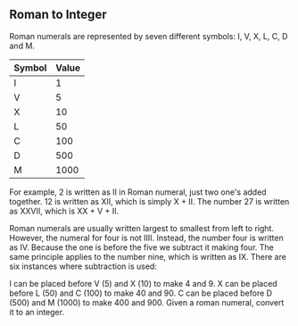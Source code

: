 ## Roman to Integer ##

Roman numerals are represented by seven different symbols: I, V, X, L, C, D and M.

|Symbol       |Value |
|-------------|------|
|I            |1     |
|V            |5     |
|X            |10    |
|L            |50    |
|C            |100   |
|D            |500   |
|M            |1000  |

For example, 2 is written as II in Roman numeral, just two one's added together. 12 is written as XII, which is simply X + II. The number 27 is written as XXVII, which is XX + V + II.

Roman numerals are usually written largest to smallest from left to right. However, the numeral for four is not IIII. Instead, the number four is written as IV. Because the one is before the five we subtract it making four. The same principle applies to the number nine, which is written as IX. There are six instances where subtraction is used:

I can be placed before V (5) and X (10) to make 4 and 9. 
X can be placed before L (50) and C (100) to make 40 and 90. 
C can be placed before D (500) and M (1000) to make 400 and 900.
Given a roman numeral, convert it to an integer.